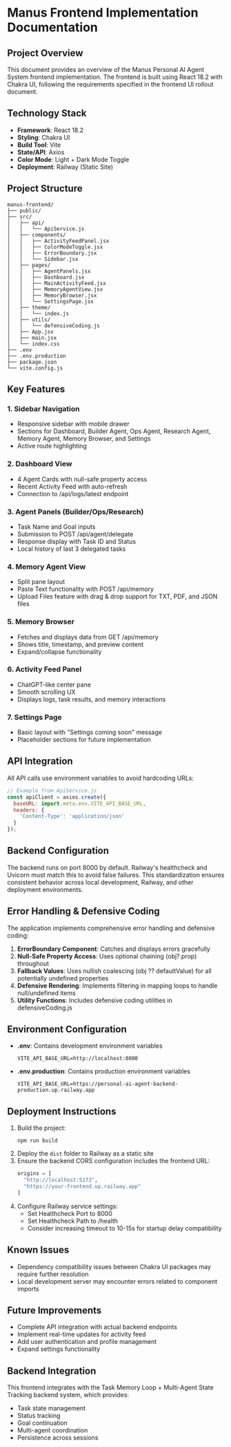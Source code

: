 # Manus Frontend Implementation Documentation

## Project Overview

This document provides an overview of the Manus Personal AI Agent System frontend implementation. The frontend is built using React 18.2 with Chakra UI, following the requirements specified in the frontend UI rollout document.

## Technology Stack

- **Framework**: React 18.2
- **Styling**: Chakra UI
- **Build Tool**: Vite
- **State/API**: Axios
- **Color Mode**: Light + Dark Mode Toggle
- **Deployment**: Railway (Static Site)

## Project Structure

```
manus-frontend/
├── public/
├── src/
│   ├── api/
│   │   └── ApiService.js
│   ├── components/
│   │   ├── ActivityFeedPanel.jsx
│   │   ├── ColorModeToggle.jsx
│   │   ├── ErrorBoundary.jsx
│   │   └── Sidebar.jsx
│   ├── pages/
│   │   ├── AgentPanels.jsx
│   │   ├── Dashboard.jsx
│   │   ├── MainActivityFeed.jsx
│   │   ├── MemoryAgentView.jsx
│   │   ├── MemoryBrowser.jsx
│   │   └── SettingsPage.jsx
│   ├── theme/
│   │   └── index.js
│   ├── utils/
│   │   └── defensiveCoding.js
│   ├── App.jsx
│   ├── main.jsx
│   └── index.css
├── .env
├── .env.production
├── package.json
└── vite.config.js
```

## Key Features

### 1. Sidebar Navigation

- Responsive sidebar with mobile drawer
- Sections for Dashboard, Builder Agent, Ops Agent, Research Agent, Memory Agent, Memory Browser, and Settings
- Active route highlighting

### 2. Dashboard View

- 4 Agent Cards with null-safe property access
- Recent Activity Feed with auto-refresh
- Connection to /api/logs/latest endpoint

### 3. Agent Panels (Builder/Ops/Research)

- Task Name and Goal inputs
- Submission to POST /api/agent/delegate
- Response display with Task ID and Status
- Local history of last 3 delegated tasks

### 4. Memory Agent View

- Split pane layout
- Paste Text functionality with POST /api/memory
- Upload Files feature with drag & drop support for TXT, PDF, and JSON files

### 5. Memory Browser

- Fetches and displays data from GET /api/memory
- Shows title, timestamp, and preview content
- Expand/collapse functionality

### 6. Activity Feed Panel

- ChatGPT-like center pane
- Smooth scrolling UX
- Displays logs, task results, and memory interactions

### 7. Settings Page

- Basic layout with "Settings coming soon" message
- Placeholder sections for future implementation

## API Integration

All API calls use environment variables to avoid hardcoding URLs:

```javascript
// Example from ApiService.js
const apiClient = axios.create({
  baseURL: import.meta.env.VITE_API_BASE_URL,
  headers: {
    'Content-Type': 'application/json'
  }
});
```

## Backend Configuration

The backend runs on port 8000 by default. Railway's healthcheck and Uvicorn must match this to avoid false failures. This standardization ensures consistent behavior across local development, Railway, and other deployment environments.

## Error Handling & Defensive Coding

The application implements comprehensive error handling and defensive coding:

1. **ErrorBoundary Component**: Catches and displays errors gracefully
2. **Null-Safe Property Access**: Uses optional chaining (obj?.prop) throughout
3. **Fallback Values**: Uses nullish coalescing (obj ?? defaultValue) for all potentially undefined properties
4. **Defensive Rendering**: Implements filtering in mapping loops to handle null/undefined items
5. **Utility Functions**: Includes defensive coding utilities in defensiveCoding.js

## Environment Configuration

- **.env**: Contains development environment variables
  ```
  VITE_API_BASE_URL=http://localhost:8000
  ```
- **.env.production**: Contains production environment variables
  ```
  VITE_API_BASE_URL=https://personal-ai-agent-backend-production.up.railway.app
  ```

## Deployment Instructions

1. Build the project:
   ```
   npm run build
   ```
2. Deploy the `dist` folder to Railway as a static site
3. Ensure the backend CORS configuration includes the frontend URL:
   ```python
   origins = [
     "http://localhost:5173",
     "https://your-frontend.up.railway.app"
   ]
   ```
4. Configure Railway service settings:
   - Set Healthcheck Port to 8000
   - Set Healthcheck Path to /health
   - Consider increasing timeout to 10-15s for startup delay compatibility

## Known Issues

- Dependency compatibility issues between Chakra UI packages may require further resolution
- Local development server may encounter errors related to component imports

## Future Improvements

- Complete API integration with actual backend endpoints
- Implement real-time updates for activity feed
- Add user authentication and profile management
- Expand settings functionality

## Backend Integration

This frontend integrates with the Task Memory Loop + Multi-Agent State Tracking backend system, which provides:

- Task state management
- Status tracking
- Goal continuation
- Multi-agent coordination
- Persistence across sessions

